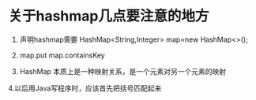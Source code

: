 # 关于hashmap几点要注意的地方
1. 声明hashmap需要
HashMap<String,Integer> map=new HashMap<>();

2. map.put
map.containsKey

3. HashMap 本质上是一种映射关系，是一个元素对另一个元素的映射

4.以后用Java写程序时，应该首先把括号匹配起来
